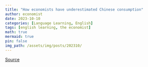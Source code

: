 ```yaml
---
title: "How economists have underestimated Chinese consumption"
author: economist
date: 2023-10-10
categories: [Language Learning, English]
tags: [english learning, the economist]
math: true
mermaid: true
pin: false
img_path: /assets/img/posts/202310/
---
```






[Source](https://www.economist.com/finance-and-economics/2023/10/10/how-economists-have-underestimated-chinese-consumption)
